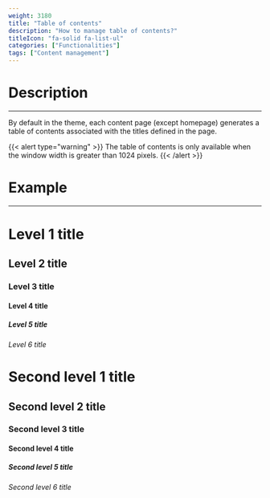 ```yaml
---
weight: 3180
title: "Table of contents"
description: "How to manage table of contents?"
titleIcon: "fa-solid fa-list-ul"
categories: ["Functionalities"]
tags: ["Content management"]
---
```


# Description
---

By default in the theme, each content page (except homepage) generates a table of contents associated with the titles defined in the page.

{{< alert type="warning" >}}
The table of contents is only available when the window width is greater than 1024 pixels.
{{< /alert >}}

# Example
---

# Level 1 title
## Level 2 title
### Level 3 title
#### Level 4 title
##### Level 5 title
###### Level 6 title

# Second level 1 title
## Second level 2 title
### Second level 3 title
#### Second level 4 title
##### Second level 5 title
###### Second level 6 title
